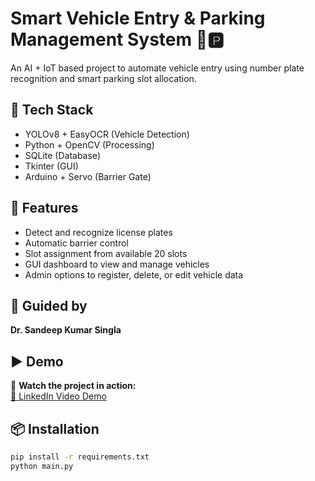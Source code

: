 # Smart Vehicle Entry & Parking Management System 🚗🅿️

An AI + IoT based project to automate vehicle entry using number plate recognition and smart parking slot allocation.

## 🔧 Tech Stack
- YOLOv8 + EasyOCR (Vehicle Detection)
- Python + OpenCV (Processing)
- SQLite (Database)
- Tkinter (GUI)
- Arduino + Servo (Barrier Gate)

## 🎯 Features
- Detect and recognize license plates
- Automatic barrier control
- Slot assignment from available 20 slots
- GUI dashboard to view and manage vehicles
- Admin options to register, delete, or edit vehicle data

## 🧠 Guided by
**Dr. Sandeep Kumar Singla**

## ▶️ Demo

🎥 **Watch the project in action:**  
[🔗 LinkedIn Video Demo](https://www.linkedin.com/feed/update/urn:li:activity:7338121896237899778/)

## 📦 Installation
```bash
pip install -r requirements.txt
python main.py
